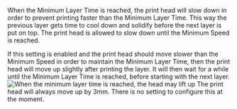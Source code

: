 When the Minimum Layer Time is reached, the print head will slow down in order to prevent printing faster than the Minimum Layer Time. This way the previous layer gets time to cool down and solidify before the next layer is put on top. The print head is allowed to slow down until the Minimum Speed is reached.

If this setting is enabled and the print head should move slower than the Minimum Speed in order to maintain the Minimum Layer Time, then the print head will move up slightly after printing the layer. It will then wait for a while until the Minimum Layer Time is reached, before starting with the next layer.
![When the minimum layer time is reached, the head may lift up](cool_fan_speed.svg)
The print head will always move up by 3mm. There is no setting to configure this at the moment.